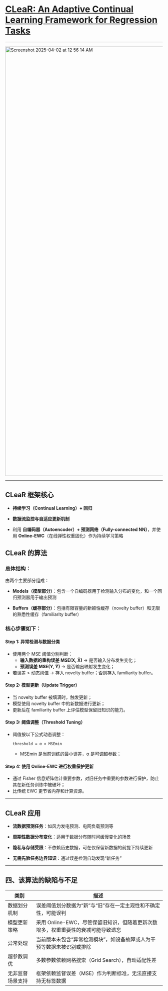 
# [CLeaR: An Adaptive Continual Learning Framework for Regression Tasks](https://arxiv.org/abs/2101.00926v1#:~:text=This%20article%20clarifies%20the%20problem-related%20definitions%20and%20proposes,task%20targets%20and%20update%20itself%20by%20continual%20learning.)

----

<img width="1366" alt="Screenshot 2025-04-02 at 12 56 14 AM" src="https://github.com/user-attachments/assets/fa252a8a-d38b-481a-9170-badb32b440e5" />

-----

## CLeaR 框架核心

- **持续学习（Continual Learning）+ 回归**
  
- **数据流监控与自适应更新机制**
  
- 利用 **自编码器（Autoencoder）+ 预测网络（Fully-connected NN）**，并使用 **Online-EWC**（在线弹性权重固化）作为持续学习策略

## CLeaR 的算法

### 总体结构：

由两个主要部分组成：

- **Models（模型部分）**：包含一个自编码器用于检测输入分布的变化，和一个回归预测器用于输出预测
  
- **Buffers（缓存部分）**：包括有限容量的新颖性缓存（novelty buffer）和无限的熟悉性缓存（familiarity buffer）

### 核心步骤如下：

#### Step 1: 异常检测与数据分类
- 使用两个 MSE 阈值分别判断：
  - **输入数据的重构误差 MSE(X, X̂)** → 是否输入分布发生变化；
  - **预测误差 MSE(Y, Ŷ)** → 是否输出映射发生变化；
- 若误差 > 动态阈值 → 存入 novelty buffer；否则存入 familiarity buffer。

#### Step 2: 模型更新（Update Trigger）
- 当 novelty buffer 被填满时，触发更新；
- 模型使用 novelty buffer 中的新数据进行更新；
- 更新后在 familiarity buffer 上评估模型保留旧知识的能力。

#### Step 3: 阈值调整（Threshold Tuning）
- 阈值按以下公式动态调整：
  ```
  threshold = α × MSEmin
  ```
  - MSEmin 是当前训练的最小误差，α 是可调超参数；
  
#### Step 4: 使用 Online-EWC 进行权重保护更新
- 通过 Fisher 信息矩阵估计重要参数，对旧任务中重要的参数进行保护，防止其在新任务训练中被破坏；
- 比传统 EWC 更节省内存和计算资源。

---

## CLeaR 应用

- **流数据预测任务**：如风力发电预测、电网负载预测等
  
- **周期性数据分布变化**：适用于数据分布随时间缓慢变化的场景
  
- **隐私与存储受限**：不依赖历史数据，可在仅保留新数据的前提下持续更新
  
- **无需先验任务边界知识**：通过误差检测自动发现“新任务”

---

## 四、该算法的缺陷与不足

| 类别 | 描述 |
|------|------|
| 数据划分机制 | 误差阈值划分数据为“新”与“旧”存在一定主观性和不确定性，可能误判 |
| 模型更新策略 | 采用 Online-EWC，尽管保留旧知识，但随着更新次数增多，权重重要性的衰减可能导致遗忘 |
| 异常处理 | 当前版本未包含“异常检测模块”，如设备故障或人为干预等数据未被识别或排除 |
| 超参数调优 | 多数参数依赖网格搜索（Grid Search），自动适配性差 |
| 无非监督场景支持 | 框架依赖监督误差（MSE）作为判断标准，无法直接支持无标签数据 |



